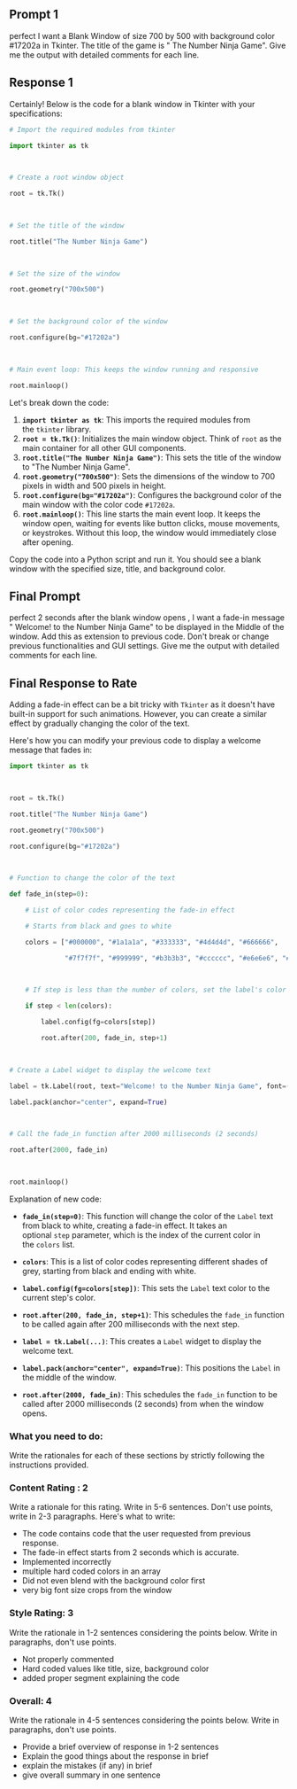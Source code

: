 ## Prompt 1
perfect I want a Blank Window of size 700 by 500 with background color #17202a in Tkinter. The title of the game is " The Number Ninja Game". Give me the output with detailed comments for each line.
## Response 1
Certainly! Below is the code for a blank window in Tkinter with your specifications:
```python
# Import the required modules from tkinter

import tkinter as tk

  

# Create a root window object

root = tk.Tk()

  

# Set the title of the window

root.title("The Number Ninja Game")

  

# Set the size of the window

root.geometry("700x500")

  

# Set the background color of the window

root.configure(bg="#17202a")

  

# Main event loop: This keeps the window running and responsive

root.mainloop()
```
Let's break down the code:

1. **`import tkinter as tk`**: This imports the required modules from the `tkinter` library.
2. **`root = tk.Tk()`**: Initializes the main window object. Think of `root` as the main container for all other GUI components.
3. **`root.title("The Number Ninja Game")`**: This sets the title of the window to "The Number Ninja Game".
4. **`root.geometry("700x500")`**: Sets the dimensions of the window to 700 pixels in width and 500 pixels in height.
5. **`root.configure(bg="#17202a")`**: Configures the background color of the main window with the color code `#17202a`.
6. **`root.mainloop()`**: This line starts the main event loop. It keeps the window open, waiting for events like button clicks, mouse movements, or keystrokes. Without this loop, the window would immediately close after opening.

Copy the code into a Python script and run it. You should see a blank window with the specified size, title, and background color.
## Final Prompt

perfect 2 seconds after the blank window opens , I want a fade-in message " Welcome! to the Number Ninja Game" to be displayed in the Middle of the window. Add this as extension to previous code. Don't break or change previous functionalities and GUI settings. Give me the output with detailed comments for each line.
## Final Response to Rate
Adding a fade-in effect can be a bit tricky with `Tkinter` as it doesn't have built-in support for such animations. However, you can create a similar effect by gradually changing the color of the text.

Here's how you can modify your previous code to display a welcome message that fades in:
```python
import tkinter as tk

  

root = tk.Tk()

root.title("The Number Ninja Game")

root.geometry("700x500")

root.configure(bg="#17202a")

  

# Function to change the color of the text

def fade_in(step=0):

    # List of color codes representing the fade-in effect

    # Starts from black and goes to white

    colors = ["#000000", "#1a1a1a", "#333333", "#4d4d4d", "#666666",

              "#7f7f7f", "#999999", "#b3b3b3", "#cccccc", "#e6e6e6", "#ffffff"]

  

    # If step is less than the number of colors, set the label's color to the current step's color

    if step < len(colors):

        label.config(fg=colors[step])

        root.after(200, fade_in, step+1)

  

# Create a Label widget to display the welcome text

label = tk.Label(root, text="Welcome! to the Number Ninja Game", font=("Helvetica", 32), bg="#17202a")

label.pack(anchor="center", expand=True)

  

# Call the fade_in function after 2000 milliseconds (2 seconds)

root.after(2000, fade_in)

  

root.mainloop()
```
Explanation of new code:

- **`fade_in(step=0)`**: This function will change the color of the `Label` text from black to white, creating a fade-in effect. It takes an optional `step` parameter, which is the index of the current color in the `colors` list.
    
- **`colors`**: This is a list of color codes representing different shades of grey, starting from black and ending with white.
    
- **`label.config(fg=colors[step])`**: This sets the `Label` text color to the current step's color.
    
- **`root.after(200, fade_in, step+1)`**: This schedules the `fade_in` function to be called again after 200 milliseconds with the next step.
    
- **`label = tk.Label(...)`**: This creates a `Label` widget to display the welcome text.
    
- **`label.pack(anchor="center", expand=True)`**: This positions the `Label` in the middle of the window.
    
- **`root.after(2000, fade_in)`**: This schedules the `fade_in` function to be called after 2000 milliseconds (2 seconds) from when the window opens.
### What you need to do:
Write the rationales for each of these sections by strictly following the instructions provided.



### Content Rating : 2
Write a rationale for this rating. Write in 5-6 sentences. Don't use points, write in 2-3 paragraphs. Here's what to write:
- The code contains code that the user requested from previous response. 
- The fade-in effect starts from 2 seconds which is accurate.
- Implemented incorrectly
- multiple hard coded colors in an array 
- Did not even blend with the background color first
- very big font size crops from the window
### Style Rating: 3
Write the rationale in 1-2 sentences considering the points below. Write in paragraphs, don't use points. 
- Not properly commented
- Hard coded values like title, size, background color
- added proper segment explaining the code

### Overall: 4
Write the rationale in 4-5 sentences considering the points below. Write in paragraphs, don't use points. 
- Provide a brief overview of response in 1-2 sentences
- Explain the good things about the response in brief
- explain the mistakes (if any) in brief
- give overall summary in one sentence
